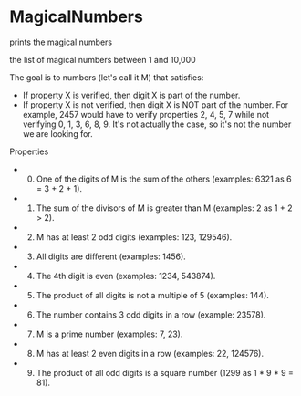 # MagicalNumbers
prints the magical numbers


the list of magical numbers between 1 and 10,000

The goal is to numbers (let's call it M) that satisfies:

* If property X is verified, then digit X is part of the number.
* If property X is not verified, then digit X is NOT part of the number.
For example, 2457 would have to verify properties 2, 4, 5, 7 while not verifying 0, 1, 3, 6, 8, 9. It's not actually the case, so it's not the number we are looking for.



Properties
* 0. One of the digits of M is the sum of the others (examples: 6321 as 6 = 3 + 2 + 1).
* 1. The sum of the divisors of M is greater than M (examples: 2 as 1 + 2 > 2).
* 2. M has at least 2 odd digits (examples: 123, 129546).
* 3. All digits are different (examples: 1456).
* 4. The 4th digit is even (examples: 1234, 543874).
* 5. The product of all digits is not a multiple of 5 (examples: 144).
* 6. The number contains 3 odd digits in a row (example: 23578).
* 7. M is a prime number (examples: 7, 23).
* 8. M has at least 2 even digits in a row (examples: 22, 124576).
* 9. The product of all odd digits is a square number (1299 as 1 * 9 * 9 = 81).

